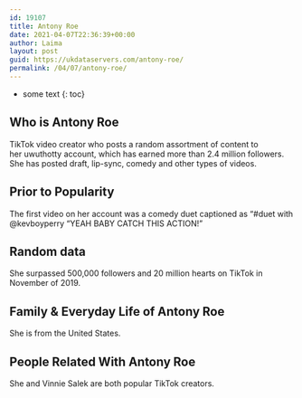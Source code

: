 ```yaml
---
id: 19107
title: Antony Roe
date: 2021-04-07T22:36:39+00:00
author: Laima
layout: post
guid: https://ukdataservers.com/antony-roe/
permalink: /04/07/antony-roe/
---
```


* some text
{: toc}


## Who is Antony Roe
                  
                  
                  
TikTok video creator who posts a random assortment of content to her uwuthotty account, which has earned more than 2.4 million followers. She has posted draft, lip-sync, comedy and other types of videos.
                  
              
            
              
            
                
                
                
## Prior to Popularity
                  
                  
                  
The first video on her account was a comedy duet captioned as &#8220;#duet with @kevboyperry &#8220;YEAH BABY CATCH THIS ACTION!&#8221;
                  
              
            
              
            
                
                
                
## Random data
                  
                  
                  
She surpassed 500,000 followers and 20 million hearts on TikTok in November of 2019.
                  
              
            
              
            
                
                
                
## Family & Everyday Life of Antony Roe
                  
                  
                  
She is from the United States.
                  
              
            
              
            
                
                
                
## People Related With Antony Roe
                  
                  
                  
She and Vinnie Salek are both popular TikTok creators.
                  
              
            
              
            
                
              
            
              
              
            
            
              
            
          
          
          